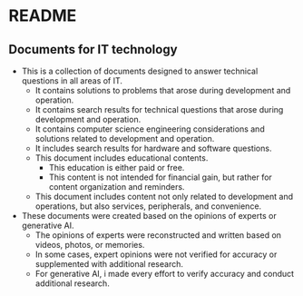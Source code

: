 # README
## Documents for IT technology

- This is a collection of documents designed to answer technical questions in all areas of IT.
	- It contains solutions to problems that arose during development and operation.
	- It contains search results for technical questions that arose during development and operation.
	- It contains computer science engineering considerations and solutions related to development and operation.
	- It includes search results for hardware and software questions.
	- This document includes educational contents.
		- This education is either paid or free.
		- This content is not intended for financial gain, but rather for content organization and reminders.
	- This document includes content not only related to development and operations, but also services, peripherals, and convenience.
- These documents were created based on the opinions of experts or generative AI.
	- The opinions of experts were reconstructed and written based on videos, photos, or memories.
	- In some cases, expert opinions were not verified for accuracy or supplemented with additional research.
	- For generative AI, i made every effort to verify accuracy and conduct additional research.
# 